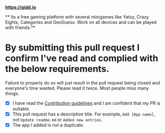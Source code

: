 <!-- Please fill in the **bold** fields, submit the pull request and tick the checkboxes. DO NOT SUBMIT ANYTHING IF YOU FAIL ANY OF THIS RULES -->

**https://gidd.io**

** Its a free gaming platform with several minigames like Yatzy, Crazy Eights, Categories and GeoGuess. Work on all devices and can be played with friends.**


# By submitting this pull request I confirm I've read and complied with the below requirements.

Failure to properly do so will just result in the pull request being closed and everyone's time wasted. Please read it twice. Most people miss many things.

- [x] I have read the [Contribution guidelines](https://github.com/aviaryan/awesome-no-login-web-apps/blob/master/CONTRIBUTING.md) and I am confident that my PR is suitable. 
- [x] This pull request has a descriptive title. For example, `Add [App name]`, not `Update readme.md` or `Added new entries`.
- [x] The app I added is not a duplicate.

